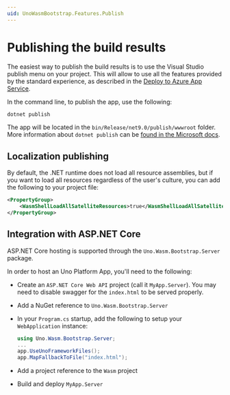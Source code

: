 ```yaml
---
uid: UnoWasmBootstrap.Features.Publish
---
```


# Publishing the build results

The easiest way to publish the build results is to use the Visual Studio publish menu on your project. This will allow to use all the features provided by the standard experience, as described in the [Deploy to Azure App Service](https://docs.microsoft.com/en-us/visualstudio/deployment/quickstart-deploy-to-azure?view=vs-2017).

In the command line, to publish the app, use the following:

```bash
dotnet publish
```

The app will be located in the `bin/Release/net9.0/publish/wwwroot` folder. More information about `dotnet publish` can be [found in the Microsoft docs](https://learn.microsoft.com/en-us/dotnet/core/tools/dotnet-publish).

## Localization publishing

By default, the .NET runtime does not load all resource assemblies, but if you want to load all resources regardless of the user's culture, you can add the following to your project file:

```xml
<PropertyGroup>
    <WasmShellLoadAllSatelliteResources>true</WasmShellLoadAllSatelliteResources>
</PropertyGroup>
```

## Integration with ASP.NET Core

ASP.NET Core hosting is supported through the `Uno.Wasm.Bootstrap.Server` package.

In order to host an Uno Platform App, you'll need to the following:

- Create an `ASP.NET Core Web API` project (call it `MyApp.Server`). You may need to disable swagger for the `index.html` to be served properly.
- Add a NuGet reference to `Uno.Wasm.Bootstrap.Server`
- In your `Program.cs` startup, add the following to setup your `WebApplication` instance:

  ```csharp
  using Uno.Wasm.Bootstrap.Server;
  ...
  app.UseUnoFrameworkFiles();
  app.MapFallbackToFile("index.html");
  ```

- Add a project reference to the `Wasm` project
- Build and deploy `MyApp.Server`
